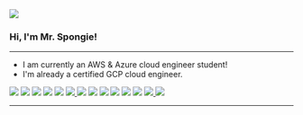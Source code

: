 <img src="https://github.com/mrspongie21/mrspongie21/blob/main/long%20logo%20%20copy2-1.png?raw=true">

### Hi, I'm Mr. Spongie! 

---

- I am currently an AWS & Azure cloud engineer student! 
- I'm already a certified GCP cloud engineer. 

<p>
  <a href="#"><img src="https://img.shields.io/badge/iOS-000000?style=for-the-badge&logo=ios&logoColor=white"></a>
  <a href="#"><img src="https://img.shields.io/badge/mac%20os-000000?style=for-the-badge&logo=apple&logoColor=white"></a>
  <a href="#"><img src="https://img.shields.io/badge/Windows-0078D6?style=for-the-badge&logo=windows&logoColor=white"></a>
  <a href="#"><img src="https://img.shields.io/badge/Debian-A81D33?style=for-the-badge&logo=debian&logoColor=white"></a>
  <a href="#"><img src="https://img.shields.io/badge/Kali_Linux-557C94?style=for-the-badge&logo=kali-linux&logoColor=white"></a>
  <a href="#"><img src="https://img.shields.io/badge/MySQL-00000F?style=for-the-badge&logo=mysql&logoColor=white"</a>
  <a href="#"><img src="https://img.shields.io/badge/PostgreSQL-316192?style=for-the-badge&logo=postgresql&logoColor=white"></a>
  <a href="https://open.spotify.com/user/6yboow1f9w7cwb93b22jtspip"><img src="https://img.shields.io/badge/Spotify-1ED760?&style=for-the-badge&logo=spotify&logoColor=white"></a>
  <a href="#"><img src="https://img.shields.io/badge/Amazon_AWS-FF9900?style=for-the-badge&logo=amazonaws&logoColor=white"></a>
  <a href="#"><img src="https://img.shields.io/badge/Azure_DevOps-0078D7?style=for-the-badge&logo=azure-devops&logoColor=white"></a>
  <a href="#"><img src="https://img.shields.io/badge/Google_Cloud-4285F4?style=for-the-badge&logo=google-cloud&logoColor=white"></a>
  <a href="#"><img src="https://img.shields.io/badge/Linode-00A95C?style=for-the-badge&logo=Linode&logoColor=white"></a>
  <a href="https://chat.antwons.com/#/login"><img src="https://img.shields.io/badge/matrix-000000?style=for-the-badge&logo=Matrix&logoColor=white"</a>
  <a href="https://link.antwons.com"><img src="https://img.shields.io/badge/website-000000?style=for-the-badge&logo=About.me&logoColor=white"</a>
</p>

<hr>
